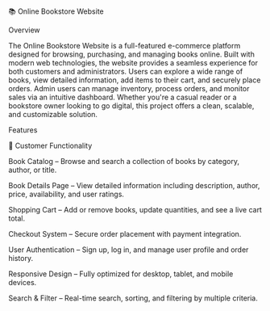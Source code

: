📚 Online Bookstore Website

Overview

The Online Bookstore Website is a full-featured e-commerce platform designed for browsing, purchasing, and managing books online. Built with modern web technologies, the website provides a seamless experience for both customers and administrators. Users can explore a wide range of books, view detailed information, add items to their cart, and securely place orders. Admin users can manage inventory, process orders, and monitor sales via an intuitive dashboard.
Whether you're a casual reader or a bookstore owner looking to go digital, this project offers a clean, scalable, and customizable solution.

Features

🛒 Customer Functionality

Book Catalog – Browse and search a collection of books by category, author, or title.

Book Details Page – View detailed information including description, author, price, availability, and user ratings.

Shopping Cart – Add or remove books, update quantities, and see a live cart total.

Checkout System – Secure order placement with payment integration.

User Authentication – Sign up, log in, and manage user profile and order history.

Responsive Design – Fully optimized for desktop, tablet, and mobile devices.

Search & Filter – Real-time search, sorting, and filtering by multiple criteria.
